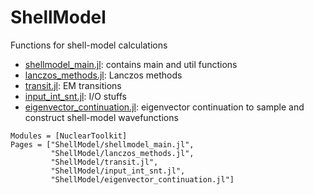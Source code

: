# ShellModel

Functions for shell-model calculations
- [shellmodel_main.jl](https://github.com/SotaYoshida/NuclearToolkit.jl/tree/main/src/ShellModel/shellmodel_main.jl): contains main and util functions 
- [lanczos_methods.jl](https://github.com/SotaYoshida/NuclearToolkit.jl/tree/main/src/ShellModel/lanczos_methods.jl): Lanczos methods
- [transit.jl](https://github.com/SotaYoshida/NuclearToolkit.jl/tree/main/src/ShellModel/transit.jl): EM transitions
- [input_int_snt.jl](https://github.com/SotaYoshida/NuclearToolkit.jl/tree/main/src/ShellModel/input_int_snt.jl): I/O stuffs
- [eigenvector_continuation.jl](https://github.com/SotaYoshida/NuclearToolkit.jl/tree/main/src/ShellModel/eigenvector_continuation.jl): eigenvector continuation to sample and construct shell-model wavefunctions


```@autodocs
Modules = [NuclearToolkit]
Pages = ["ShellModel/shellmodel_main.jl",
         "ShellModel/lanczos_methods.jl",
         "ShellModel/transit.jl",
         "ShellModel/input_int_snt.jl",
         "ShellModel/eigenvector_continuation.jl"]

``` 
